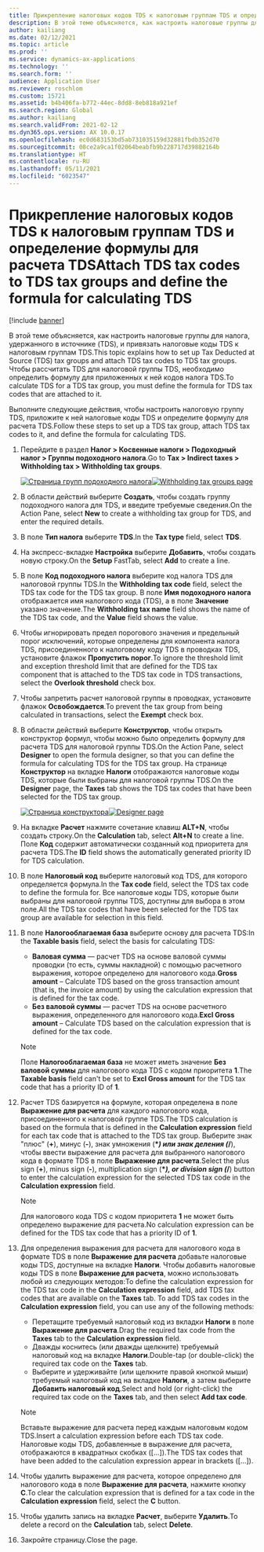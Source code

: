 ```yaml
---
title: Прикрепление налоговых кодов TDS к налоговым группам TDS и определение формулы для расчета TDS
description: В этой теме объясняется, как настроить налоговые группы для налога, удержанного в источнике (TDS), и привязать налоговые коды TDS к налоговым группам TDS. Чтобы рассчитать TDS для налоговой группы TDS, необходимо определить формулу для приложенных к ней кодов налога TDS.
author: kailiang
ms.date: 02/12/2021
ms.topic: article
ms.prod: ''
ms.service: dynamics-ax-applications
ms.technology: ''
ms.search.form: ''
audience: Application User
ms.reviewer: roschlom
ms.custom: 15721
ms.assetid: b4b406fa-b772-44ec-8dd8-8eb818a921ef
ms.search.region: Global
ms.author: kailiang
ms.search.validFrom: 2021-02-12
ms.dyn365.ops.version: AX 10.0.17
ms.openlocfilehash: ec0d683153bd5ab731035159d32881fbdb352d70
ms.sourcegitcommit: 08ce2a9ca1f02064beabfb9b228717d39882164b
ms.translationtype: HT
ms.contentlocale: ru-RU
ms.lasthandoff: 05/11/2021
ms.locfileid: "6023547"
---
```

# <a name="attach-tds-tax-codes-to-tds-tax-groups-and-define-the-formula-for-calculating-tds"></a><span data-ttu-id="d60aa-104">Прикрепление налоговых кодов TDS к налоговым группам TDS и определение формулы для расчета TDS</span><span class="sxs-lookup"><span data-stu-id="d60aa-104">Attach TDS tax codes to TDS tax groups and define the formula for calculating TDS</span></span>

[!include [banner](../includes/banner.md)]

<span data-ttu-id="d60aa-105">В этой теме объясняется, как настроить налоговые группы для налога, удержанного в источнике (TDS), и привязать налоговые коды TDS к налоговым группам TDS.</span><span class="sxs-lookup"><span data-stu-id="d60aa-105">This topic explains how to set up Tax Deducted at Source (TDS) tax groups and attach TDS tax codes to TDS tax groups.</span></span> <span data-ttu-id="d60aa-106">Чтобы рассчитать TDS для налоговой группы TDS, необходимо определить формулу для приложенных к ней кодов налога TDS.</span><span class="sxs-lookup"><span data-stu-id="d60aa-106">To calculate TDS for a TDS tax group, you must define the formula for TDS tax codes that are attached to it.</span></span>

<span data-ttu-id="d60aa-107">Выполните следующие действия, чтобы настроить налоговую группу TDS, приложите к ней налоговые коды TDS и определите формулу для расчета TDS.</span><span class="sxs-lookup"><span data-stu-id="d60aa-107">Follow these steps to set up a TDS tax group, attach TDS tax codes to it, and define the formula for calculating TDS.</span></span>

1. <span data-ttu-id="d60aa-108">Перейдите в раздел **Налог \> Косвенные налоги \> Подоходный налог \> Группы подоходного налога**.</span><span class="sxs-lookup"><span data-stu-id="d60aa-108">Go to **Tax \> Indirect taxes \> Withholding tax \> Withholding tax groups**.</span></span>

    <span data-ttu-id="d60aa-109">[![Страница групп подоходного налога](./media/apac-ind-TDS-29.png)](./media/apac-ind-TDS-29.png)</span><span class="sxs-lookup"><span data-stu-id="d60aa-109">[![Withholding tax groups page](./media/apac-ind-TDS-29.png)](./media/apac-ind-TDS-29.png)</span></span>

2. <span data-ttu-id="d60aa-110">В области действий выберите **Создать**, чтобы создать группу подоходного налога для TDS, и введите требуемые сведения.</span><span class="sxs-lookup"><span data-stu-id="d60aa-110">On the Action Pane, select **New** to create a withholding tax group for TDS, and enter the required details.</span></span>
3. <span data-ttu-id="d60aa-111">В поле **Тип налога** выберите **TDS**.</span><span class="sxs-lookup"><span data-stu-id="d60aa-111">In the **Tax type** field, select **TDS**.</span></span>
4. <span data-ttu-id="d60aa-112">На экспресс-вкладке **Настройка** выберите **Добавить**, чтобы создать новую строку.</span><span class="sxs-lookup"><span data-stu-id="d60aa-112">On the **Setup** FastTab, select **Add** to create a line.</span></span>
5. <span data-ttu-id="d60aa-113">В поле **Код подоходного налога** выберите код налога TDS для налоговой группы TDS.</span><span class="sxs-lookup"><span data-stu-id="d60aa-113">In the **Withholding tax code** field, select the TDS tax code for the TDS tax group.</span></span> <span data-ttu-id="d60aa-114">В поле **Имя подоходного налога** отображается имя налогового кода (TDS), а в поле **Значение** указано значение.</span><span class="sxs-lookup"><span data-stu-id="d60aa-114">The **Withholding tax name** field shows the name of the TDS tax code, and the **Value** field shows the value.</span></span>
6. <span data-ttu-id="d60aa-115">Чтобы игнорировать предел порогового значения и предельный порог исключений, которые определены для компонента налога TDS, присоединенного к налоговому коду TDS в проводках TDS, установите флажок **Пропустить порог**.</span><span class="sxs-lookup"><span data-stu-id="d60aa-115">To ignore the threshold limit and exception threshold limit that are defined for the TDS tax component that is attached to the TDS tax code in TDS transactions, select the **Overlook threshold** check box.</span></span>
7. <span data-ttu-id="d60aa-116">Чтобы запретить расчет налоговой группы в проводках, установите флажок **Освобождается**.</span><span class="sxs-lookup"><span data-stu-id="d60aa-116">To prevent the tax group from being calculated in transactions, select the **Exempt** check box.</span></span>
8. <span data-ttu-id="d60aa-117">В области действий выберите **Конструктор**, чтобы открыть конструктор формул, чтобы можно было определить формулу для расчета TDS для налоговой группы TDS.</span><span class="sxs-lookup"><span data-stu-id="d60aa-117">On the Action Pane, select **Designer** to open the formula designer, so that you can define the formula for calculating TDS for the TDS tax group.</span></span> <span data-ttu-id="d60aa-118">На странице **Конструктор** на вкладке **Налоги** отображаются налоговые коды TDS, которые были выбраны для налоговой группы TDS.</span><span class="sxs-lookup"><span data-stu-id="d60aa-118">On the **Designer** page, the **Taxes** tab shows the TDS tax codes that have been selected for the TDS tax group.</span></span>

    <span data-ttu-id="d60aa-119">[![Страница конструктора](./media/apac-ind-TDS-30.png)](./media/apac-ind-TDS-30.png)</span><span class="sxs-lookup"><span data-stu-id="d60aa-119">[![Designer page](./media/apac-ind-TDS-30.png)](./media/apac-ind-TDS-30.png)</span></span>

9. <span data-ttu-id="d60aa-120">На вкладке **Расчет** нажмите сочетание клавиш **ALT+N**, чтобы создать строку.</span><span class="sxs-lookup"><span data-stu-id="d60aa-120">On the **Calculation** tab, select **Alt+N** to create a line.</span></span> <span data-ttu-id="d60aa-121">Поле **Код** содержит автоматически созданный код приоритета для расчета TDS.</span><span class="sxs-lookup"><span data-stu-id="d60aa-121">The **ID** field shows the automatically generated priority ID for TDS calculation.</span></span>
10. <span data-ttu-id="d60aa-122">В поле **Налоговый код** выберите налоговый код TDS, для которого определяется формула.</span><span class="sxs-lookup"><span data-stu-id="d60aa-122">In the **Tax code** field, select the TDS tax code to define the formula for.</span></span> <span data-ttu-id="d60aa-123">Все налоговые коды TDS, которые были выбраны для налоговой группы TDS, доступны для выбора в этом поле.</span><span class="sxs-lookup"><span data-stu-id="d60aa-123">All the TDS tax codes that have been selected for the TDS tax group are available for selection in this field.</span></span>
11. <span data-ttu-id="d60aa-124">В поле **Налогооблагаемая база** выберите основу для расчета TDS:</span><span class="sxs-lookup"><span data-stu-id="d60aa-124">In the **Taxable basis** field, select the basis for calculating TDS:</span></span>

    - <span data-ttu-id="d60aa-125">**Валовая сумма** — расчет TDS на основе валовой суммы проводки (то есть, суммы накладной) с помощью расчетного выражения, которое определено для налогового кода.</span><span class="sxs-lookup"><span data-stu-id="d60aa-125">**Gross amount** – Calculate TDS based on the gross transaction amount (that is, the invoice amount) by using the calculation expression that is defined for the tax code.</span></span>
    - <span data-ttu-id="d60aa-126">**Без валовой суммы** — расчет TDS на основе расчетного выражения, определенного для налогового кода.</span><span class="sxs-lookup"><span data-stu-id="d60aa-126">**Excl Gross amount** – Calculate TDS based on the calculation expression that is defined for the tax code.</span></span>

    > [!NOTE]
    > <span data-ttu-id="d60aa-127">Поле **Налогооблагаемая база** не может иметь значение **Без валовой суммы** для налогового кода TDS с кодом приоритета **1**.</span><span class="sxs-lookup"><span data-stu-id="d60aa-127">The **Taxable basis** field can't be set to **Excl Gross amount** for the TDS tax code that has a priority ID of **1**.</span></span>

12. <span data-ttu-id="d60aa-128">Расчет TDS базируется на формуле, которая определена в поле **Выражение для расчета** для каждого налогового кода, присоединенного к налоговой группе TDS.</span><span class="sxs-lookup"><span data-stu-id="d60aa-128">The TDS calculation is based on the formula that is defined in the **Calculation expression** field for each tax code that is attached to the TDS tax group.</span></span> <span data-ttu-id="d60aa-129">Выберите знак "плюс" (**+**), минус (**-**), знак умножения (**\**_) или знак деления (_*/**), чтобы ввести выражение для расчета для выбранного налогового кода в формате TDS в поле **Выражение для расчета**.</span><span class="sxs-lookup"><span data-stu-id="d60aa-129">Select the plus sign (**+**), minus sign (**-**), multiplication sign (**\**_), or division sign (_*/**) button to enter the calculation expression for the selected TDS tax code in the **Calculation expression** field.</span></span>

    > [!NOTE]
    > <span data-ttu-id="d60aa-130">Для налогового кода TDS с кодом приоритета **1** не может быть определено выражение для расчета.</span><span class="sxs-lookup"><span data-stu-id="d60aa-130">No calculation expression can be defined for the TDS tax code that has a priority ID of **1**.</span></span>

13. <span data-ttu-id="d60aa-131">Для определения выражения для расчета для налогового кода в формате TDS в поле **Выражение для расчета** добавьте налоговые коды TDS, доступные на вкладке **Налоги**. Чтобы добавить налоговые коды TDS в поле **Выражение для расчета**, можно использовать любой из следующих методов:</span><span class="sxs-lookup"><span data-stu-id="d60aa-131">To define the calculation expression for the TDS tax code in the **Calculation expression** field, add TDS tax codes that are available on the **Taxes** tab. To add TDS tax codes in the **Calculation expression** field, you can use any of the following methods:</span></span>

    - <span data-ttu-id="d60aa-132">Перетащите требуемый налоговый код из вкладки **Налоги** в поле **Выражение для расчета**.</span><span class="sxs-lookup"><span data-stu-id="d60aa-132">Drag the required tax code from the **Taxes** tab to the **Calculation expression** field.</span></span>
    - <span data-ttu-id="d60aa-133">Дважды коснитесь (или дважды щелкните) требуемый налоговый код на вкладке **Налоги**.</span><span class="sxs-lookup"><span data-stu-id="d60aa-133">Double-tap (or double-click) the required tax code on the **Taxes** tab.</span></span>
    - <span data-ttu-id="d60aa-134">Выберите и удерживайте (или щелкните правой кнопкой мыши) требуемый налоговый код на вкладке **Налоги**, а затем выберите **Добавить налоговый код**.</span><span class="sxs-lookup"><span data-stu-id="d60aa-134">Select and hold (or right-click) the required tax code on the **Taxes** tab, and then select **Add tax code**.</span></span>

    > [!NOTE]
    > <span data-ttu-id="d60aa-135">Вставьте выражение для расчета перед каждым налоговым кодом TDS.</span><span class="sxs-lookup"><span data-stu-id="d60aa-135">Insert a calculation expression before each TDS tax code.</span></span> <span data-ttu-id="d60aa-136">Налоговые коды TDS, добавленные в выражение для расчета, отображаются в квадратных скобках (\[...\]).</span><span class="sxs-lookup"><span data-stu-id="d60aa-136">The TDS tax codes that have been added to the calculation expression appear in brackets (\[...\]).</span></span>

14. <span data-ttu-id="d60aa-137">Чтобы удалить выражение для расчета, которое определено для налогового кода в поле **Выражение для расчета**, нажмите кнопку **C**.</span><span class="sxs-lookup"><span data-stu-id="d60aa-137">To clear the calculation expression that is defined for a tax code in the **Calculation expression** field, select the **C** button.</span></span>
15. <span data-ttu-id="d60aa-138">Чтобы удалить запись на вкладке **Расчет**, выберите **Удалить**.</span><span class="sxs-lookup"><span data-stu-id="d60aa-138">To delete a record on the **Calculation** tab, select **Delete**.</span></span>
16. <span data-ttu-id="d60aa-139">Закройте страницу.</span><span class="sxs-lookup"><span data-stu-id="d60aa-139">Close the page.</span></span>
